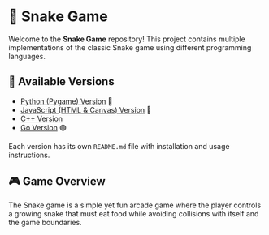 # 🐍 Snake Game

Welcome to the **Snake Game** repository! This project contains multiple implementations of the classic Snake game using different programming languages.

## 📌 Available Versions

- [Python (Pygame) Version](python/README.md) 🐍
- [JavaScript (HTML & Canvas) Version](javascript/README.md) 🎨
- [C++ Version](C++/README.md) 
- [Go Version](go/README.md) 🟢

Each version has its own `README.md` file with installation and usage instructions.

## 🎮 Game Overview

The Snake game is a simple yet fun arcade game where the player controls a growing snake that must eat food while avoiding collisions with itself and the game boundaries.
